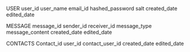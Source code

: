 USER
    user_id
    user_name
    email_id
    hashed_password
    salt
    created_date
    edited_date


MESSAGE
    message_id
    sender_id
    receiver_id
    message_type
    message_content
    created_date
    edited_date


CONTACTS
    Contact_id
    user_id
    contact_user_id
    created_date
    edited_date
    

